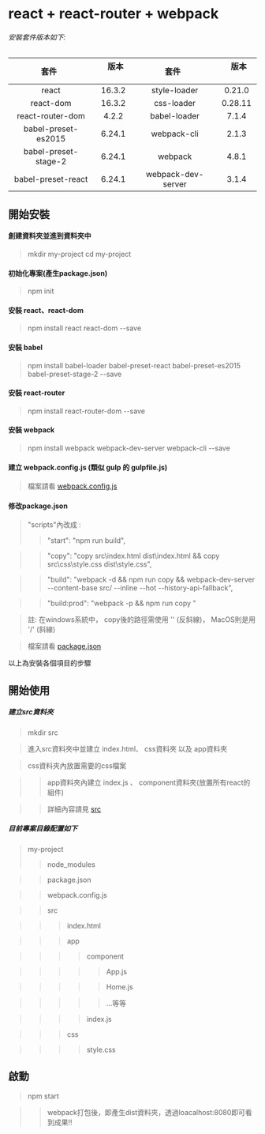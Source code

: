 # react + react-router + webpack

###### 安裝套件版本如下:
|    套件    |     版本    |    套件    |     版本    |
| :--------: | :--------: | :--------: | :--------: |
|react|16.3.2|style-loader|0.21.0|
|react-dom|16.3.2|css-loader|0.28.11|
|react-router-dom|4.2.2|babel-loader|    7.1.4   |
|babel-preset-es2015|6.24.1|webpack-cli|2.1.3|
|babel-preset-stage-2|6.24.1|webpack|4.8.1|
|babel-preset-react|6.24.1|webpack-dev-server|3.1.4|

## 開始安裝
#### 創建資料夾並進到資料夾中
> mkdir my-project
> cd my-project

#### 初始化專案(產生package.json)
> npm init

#### 安裝 react、react-dom
> npm install react react-dom --save

#### 安裝 babel
> npm install babel-loader babel-preset-react babel-preset-es2015 babel-preset-stage-2 --save

#### 安裝 react-router
> npm install react-router-dom --save

#### 安裝 webpack
> npm install webpack webpack-dev-server webpack-cli --save

#### 建立 webpack.config.js (類似 gulp 的 gulpfile.js)
> 檔案請看 [webpack.config.js](https://github.com/piedasing/hotelroom-react-/blob/master/webpack.config.js)

#### 修改package.json
> "scripts"內改成 :
>> "start": "npm run build",

>> "copy": "copy src\\index.html dist\\index.html && copy src\\css\\style.css dist\\style.css",

>> "build": "webpack -d && npm run copy && webpack-dev-server --content-base src/ --inline --hot --history-api-fallback",

>> "build:prod": "webpack -p && npm run copy "

> 註: 在windows系統中， copy後的路徑需使用 '\' (反斜線)， MacOS則是用 '/' (斜線)

> 檔案請看 [package.json](https://github.com/piedasing/hotelroom-react-/blob/master/package.json)

以上為安裝各個項目的步驟

## 開始使用

##### 建立src資料夾
> mkdir src

> 進入src資料夾中並建立 index.html、 css資料夾 以及 app資料夾

> css資料夾內放置需要的css檔案

>> app資料夾內建立 index.js 、 component資料夾(放置所有react的組件)

>> 詳細內容請見 [src](https://github.com/piedasing/hotelroom-react-/tree/master/src)

##### 目前專案目錄配置如下
> my-project
>> node_modules

>> package.json

>> webpack.config.js

>> src

>>> index.html

>>> app

>>>> component

>>>>> App.js

>>>>> Home.js

>>>>> ...等等

>>>> index.js

>>> css

>>>> style.css

## 啟動
> npm start

>> webpack打包後，即產生dist資料夾，透過loacalhost:8080即可看到成果!!

